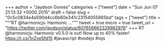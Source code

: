 
+++
author = "Jaydson Gomes"
categories = ["tweet"]
date = "Sun Jun 07 21:13:32 +0000 2015"
draft = false
slug = "0c5c0834e4a590d4cc6b60e341c23154055865bd"
tags = ["tweet"]
title = """RT @harmonicjs: Harmonic ..."""
tweet = true
micro = true
tweet_url = "https://twitter.com/jaydson/status/607656662329982976"
+++
RT @harmonicjs: Harmonic v0.5.0 is out! Now up to 40% faster! https://t.co/1nZveSfd15
#javascript #nodejs #iojs

